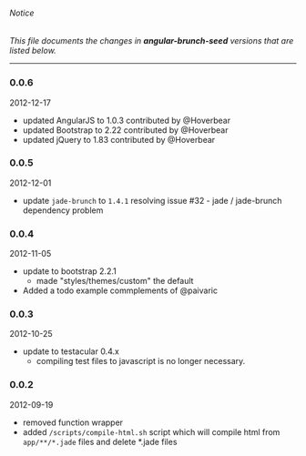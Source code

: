###### Notice ######

*This file documents the changes in **angular-brunch-seed** versions that are listed below.*

* * *

### 0.0.6 ###

2012-12-17

+ updated AngularJS to 1.0.3 contributed by @Hoverbear
+ updated Bootstrap to 2.22 contributed by @Hoverbear
+ updated jQuery to 1.83 contributed by @Hoverbear

### 0.0.5 ###

2012-12-01

+ update `jade-brunch` to `1.4.1` resolving issue #32 - jade / jade-brunch dependency problem

### 0.0.4 ###

2012-11-05

+ update to bootstrap 2.2.1
  - made "styles/themes/custom" the default
+ Added a todo example commplements of @paivaric

### 0.0.3 ###

2012-10-25

+ update to testacular 0.4.x
  - compiling test files to javascript is no longer necessary.

### 0.0.2 ###


2012-09-19

+ removed function wrapper
+ added `/scripts/compile-html.sh` script which will compile html from `app/**/*.jade` files and delete *.jade files
